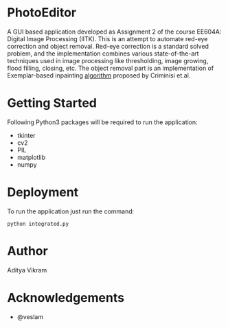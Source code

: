 # PhotoEditor
A GUI based application developed as Assignment 2 of the course EE604A: Digital Image Processing (IITK). This is an attempt to automate red-eye correction and object removal. Red-eye correction is a standard solved problem, and the implementation combines various state-of-the-art techniques used in image processing like thresholding, image growing, flood filling, closing, etc. The object removal part is an implementation of Exemplar-based inpainting [algorithm](http://ieeexplore.ieee.org/stamp/stamp.jsp?arnumber=1323101) proposed by Criminisi et.al.

# Getting Started
Following Python3 packages will be required to run the application:
* tkinter
* cv2
* PIL
* matplotlib
* numpy

# Deployment
To run the application just run the command:
```
python integrated.py
```

# Author
Aditya Vikram

# Acknowledgements
* @veslam
